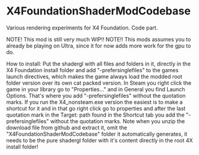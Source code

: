 # X4FoundationShaderModCodebase
Various rendering experiments for X4 Foundation. Code part.

NOTE! This mod is still very much WIP!!
NOTE!! This mods assumes you to already be playing on Ultra, since it for now adds more work for the gpu to do.

How to install:
Put the shadergl with all files and folders in it, directly in the X4 Foundation install folder and add "-prefersinglefiles" to the games launch directives, which makes the game always load the modded root folder version over its own cat packed version.
In Steam you right click the game in your library go to "Properties..." and in General you find Launch Options. That's where you add  "-prefersinglefiles"  without the quotation marks. If you run the X4_nonsteam.exe version the easiest is to make a shortcut for it and in that go right click go to properties and after the last quotation mark in the Target: path found in the Shortcut tab you add the "-prefersinglefiles"  without the quotation marks. Note when you unzip the download file from github and extract it, omit the "X4FoundationShaderModCodebase" folder it automatically generates, it needs to be the pure shadergl folder with it's content directly in the root 4X install folder!


